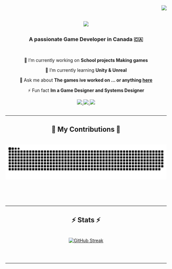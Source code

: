 
<img align="right" src="https://visitor-badge.laobi.icu/badge?page_id=Electromos26.Electromos26" />

<h1 align="center">
        <img src="https://readme-typing-svg.herokuapp.com/?font=Righteous&size=35&center=true&vCenter=true&width=500&height=70&duration=4000&lines=Hi+There!+👋;+I'm+Musse+Hidru!;+Checkout+my+cool+projects" />

</h1>

<h3 align="center">A passionate Game Developer in Canada 🇨🇦</h3>

<br/>

<div align="center">

🔭 I’m currently working on **School projects Making games**

🌱 I’m currently learning **Unity & Unreal**

💬 Ask me about **The games ive worked on ... or anything [here](https://electromos26.itch.io/)**

⚡ Fun fact **Im a Game Designer and Systems Designer**

 </div>

<div align="center"> 
  <a href="mailto:musse.hidru@gmail.com">
    <img src="https://img.shields.io/badge/Gmail-333333?style=for-the-badge&logo=gmail&logoColor=blue" />
  </a>
  <a href="https://www.linkedin.com/in/musse-hidru/">
    <img src="https://img.shields.io/badge/LinkedIn-0077B5?style=for-the-badge&logo=linkedin&logoColor=white" />
</a>
<a href="https://electromos26.itch.io/">
    <img src="https://img.shields.io/badge/Itch.io-FA5C5C?style=for-the-badge&logo=itchdotio&logoColor=white" />
</a>
</div>
<br/>
<hr/>

<div align="center">
  <h2> 🐍 My Contributions 🐍</h2>
  <br>
  <img alt="snake eating my contributions" src="https://raw.githubusercontent.com/salesp07/salesp07/output/github-contribution-grid-snake.svg" />

<br/><br/><br/>
</div>

<hr/>

<h2 align="center">⚡ Stats ⚡</h2>
<br>
<div align=center>
<a href="https://git.io/streak-stats"><img src="https://streak-stats.demolab.com?user=Electromos26&theme=merko&border_radius=5&card_width=500" alt="GitHub Streak" /></a>
<!--
<p> <img alt="Stats" src="https://github-readme-stats.vercel.app/api?username=Electromos26&count_private=true&show_icons=true&show_icons=true&theme=dracula" /> </p>
<p> <img alt="Languages" src="https://github-readme-stats.vercel.app/api/top-langs/?username=Electromos26&layout=compact&langs_count=10&show_icons=true&theme=dracula" /> </p>
-->
</div>

<br/><br/>


<hr/>
<!--
**Electromos26/Electromos26** is a ✨ _special_ ✨ repository because its `README.md` (this file) appears on your GitHub profile.

Here are some ideas to get you started:

- 🔭 I’m currently working on ...
- 🌱 I’m currently learning ...
- 👯 I’m looking to collaborate on ...
- 🤔 I’m looking for help with ...
- 💬 Ask me about ...
- 📫 How to reach me: ...
- 😄 Pronouns: ...
- ⚡ Fun fact: ...
-->
